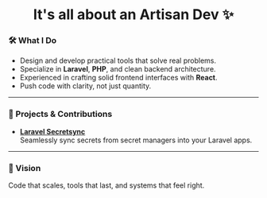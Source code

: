 <div align="center">
<h1>It's all about an Artisan Dev ✨</h1>
</div>


### 🛠️ What I Do

- Design and develop practical tools that solve real problems.
- Specialize in **Laravel**, **PHP**, and clean backend architecture.
- Experienced in crafting solid frontend interfaces with **React**.
- Push code with clarity, not just quantity.

---

### 🚀 Projects & Contributions

- **[Laravel Secretsync](https://github.com/umar-jimoh/laravel-secretsync)**  
  Seamlessly sync secrets from secret managers into your Laravel apps.
<!--
- **[OtherPackage](https://github.com/your-username/other-package)**  
  Describe the goal of another key package or contribution here.

- Regular contributor to open-source projects with real-world usage.
-->
---

### 🎯 Vision

Code that scales, tools that last, and systems that feel right.
